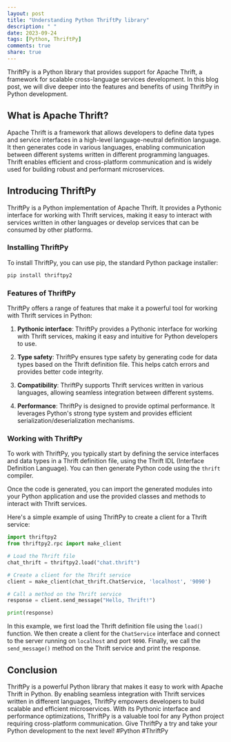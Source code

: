 ```yaml
---
layout: post
title: "Understanding Python ThriftPy library"
description: " "
date: 2023-09-24
tags: [Python, ThriftPy]
comments: true
share: true
---
```


ThriftPy is a Python library that provides support for Apache Thrift, a framework for scalable cross-language services development. In this blog post, we will dive deeper into the features and benefits of using ThriftPy in Python development.

## What is Apache Thrift?

Apache Thrift is a framework that allows developers to define data types and service interfaces in a high-level language-neutral definition language. It then generates code in various languages, enabling communication between different systems written in different programming languages. Thrift enables efficient and cross-platform communication and is widely used for building robust and performant microservices.

## Introducing ThriftPy

ThriftPy is a Python implementation of Apache Thrift. It provides a Pythonic interface for working with Thrift services, making it easy to interact with services written in other languages or develop services that can be consumed by other platforms.

### Installing ThriftPy

To install ThriftPy, you can use pip, the standard Python package installer:

```python
pip install thriftpy2
```

### Features of ThriftPy

ThriftPy offers a range of features that make it a powerful tool for working with Thrift services in Python:

1. **Pythonic interface**: ThriftPy provides a Pythonic interface for working with Thrift services, making it easy and intuitive for Python developers to use.

2. **Type safety**: ThriftPy ensures type safety by generating code for data types based on the Thrift definition file. This helps catch errors and provides better code integrity.

3. **Compatibility**: ThriftPy supports Thrift services written in various languages, allowing seamless integration between different systems.

4. **Performance**: ThriftPy is designed to provide optimal performance. It leverages Python's strong type system and provides efficient serialization/deserialization mechanisms.

### Working with ThriftPy

To work with ThriftPy, you typically start by defining the service interfaces and data types in a Thrift definition file, using the Thrift IDL (Interface Definition Language). You can then generate Python code using the `thrift` compiler.

Once the code is generated, you can import the generated modules into your Python application and use the provided classes and methods to interact with Thrift services.

Here's a simple example of using ThriftPy to create a client for a Thrift service:

```python
import thriftpy2
from thriftpy2.rpc import make_client

# Load the Thrift file
chat_thrift = thriftpy2.load("chat.thrift")

# Create a client for the Thrift service
client = make_client(chat_thrift.ChatService, 'localhost', '9090')

# Call a method on the Thrift service
response = client.send_message("Hello, Thrift!")

print(response)
```

In this example, we first load the Thrift definition file using the `load()` function. We then create a client for the `ChatService` interface and connect to the server running on `localhost` and port `9090`. Finally, we call the `send_message()` method on the Thrift service and print the response.

## Conclusion

ThriftPy is a powerful Python library that makes it easy to work with Apache Thrift in Python. By enabling seamless integration with Thrift services written in different languages, ThriftPy empowers developers to build scalable and efficient microservices. With its Pythonic interface and performance optimizations, ThriftPy is a valuable tool for any Python project requiring cross-platform communication. Give ThriftPy a try and take your Python development to the next level! #Python #ThriftPy